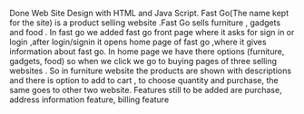 Done Web Site Design with HTML and Java Script.
Fast Go(The name kept for the site) is a product selling website .Fast Go sells furniture , gadgets and food .
In fast go we added fast go front page where it asks for sign in or login ,after login/signin it opens home page of fast go ,where it gives information about fast go. In home page we have there options (furniture, gadgets, food) so when we click we go to buying pages of three selling websites .
So in furniture website the products are shown with descriptions and there is option to add to cart , to choose quantity and purchase, the same goes to other two website.
Features still to be added are purchase, address information feature, billing feature
